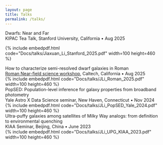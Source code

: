 ```yaml
---
layout: page
title: Talks
permalink: /talks/
---
```

<link rel="stylesheet" href="/css/display.css">



<div class="talk-desc">
	<span class="talk-title">Dwarfs: Near and Far</span><br>
	<span class="talk-location">KIPAC Tea Talk, Stanford University, California</span> &bull; <span class="talk-date">Aug 2025</span>
</div>

{% include embedpdf.html code="Docs/talks/Jiaxuan_Li_Stanford_2025.pdf" width=100 height=460 %}



<div class="talk-desc">
	<span class="talk-title">How to characterize semi-resolved dwarf galaxies in Roman</span><br>
	<span class="talk-location"><a href="https://web.sas.upenn.edu/dynamics/news/near-field-roman-hlwas/#program" target="_blank" rel="noopener">Roman Near-field science workshop</a>, Caltech, California</span> &bull; <span class="talk-date">Aug 2025</span>
</div>
{% include embedpdf.html code="Docs/talks/JLi_Roman_2025.pdf" width=100 height=460 %}


<div class="talk-desc">
	<span class="talk-title">PopSED: Population-level inference for galaxy properties from broadband photometry</span><br>
	<span class="talk-location">Yale Astro X Data Science seminar, New Haven, Connecticut</span> &bull; <span class="talk-date">Nov 2024</span>
</div>
{% include embedpdf.html code="Docs/talks/JLi_PopSED_Yale_2024.pdf" width=100 height=460 %}



<div class="talk-desc">
	<span class="talk-title">Ultra-puffy galaxies among satellites of Milky Way analogs: from definition to environmental quenching</span><br>
	<span class="talk-location">KIAA Seminar, Beijing, China</span> &bull; <span class="talk-date">June 2023</span>
</div>
{% include embedpdf.html code="Docs/talks/JLi_UPG_KIAA_2023.pdf" width=100 height=460 %}
